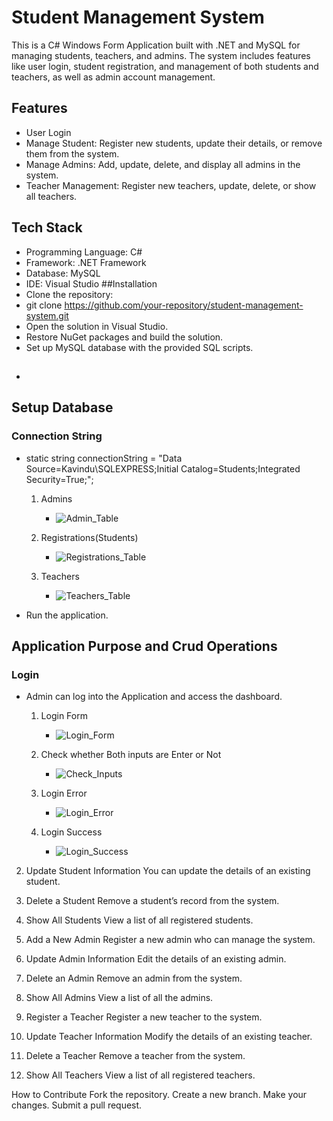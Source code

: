 # **Student Management System**
This is a C# Windows Form Application built with .NET and MySQL for managing students, teachers, and admins. The system includes features like user login, student registration, and management of both students and teachers, as well as admin account management.

## Features
* User Login
* Manage Student: Register new students, update their details, or remove them from the system.
* Manage Admins: Add, update, delete, and display all admins in the system.
* Teacher Management: Register new teachers, update, delete, or show all teachers.
## Tech Stack
* Programming Language: C#
* Framework: .NET Framework
* Database: MySQL
* IDE: Visual Studio
##Installation
* Clone the repository:
* git clone https://github.com/your-repository/student-management-system.git
* Open the solution in Visual Studio.
* Restore NuGet packages and build the solution.
* Set up MySQL database with the provided SQL scripts.
* ##
## Setup Database
### Connection String
* static string connectionString = "Data Source=Kavindu\\SQLEXPRESS;Initial Catalog=Students;Integrated Security=True;";
  1. Admins 
     * ![Admin_Table](https://github.com/kavindukaveesha/Student_Management_project/blob/main/Image_Video_Resource/Database/Admin.png)
   
  2. Registrations(Students)
     * ![Registrations_Table](https://github.com/kavindukaveesha/Student_Management_project/blob/main/Image_Video_Resource/Database/Student(Registrations).png)
      
  3. Teachers
     * ![Teachers_Table](https://github.com/kavindukaveesha/Student_Management_project/blob/main/Image_Video_Resource/Database/Teacher.png)
  
* Run the application.


## Application Purpose and Crud Operations
### Login
* Admin can log into the Application and access the dashboard.
  1. Login Form
     *  ![Login_Form](https://github.com/kavindukaveesha/Student_Management_project/blob/main/Image_Video_Resource/Login/Login_Form.png)
  
  2. Check whether Both inputs are Enter or Not
     *  ![Check_Inputs](https://github.com/kavindukaveesha/Student_Management_project/blob/main/Image_Video_Resource/Login/Inputs_Validate.png)
 
  3. Login Error
     *  ![Login_Error](https://github.com/kavindukaveesha/Student_Management_project/blob/main/Image_Video_Resource/Login/Login_Error.png)
 
  4. Login Success
     *  ![Login_Success](https://github.com/kavindukaveesha/Student_Management_project/blob/main/Image_Video_Resource/Login/Login_Success.png)
  


2. Update Student Information
You can update the details of an existing student.


3. Delete a Student
Remove a student’s record from the system.


4. Show All Students
View a list of all registered students.


5. Add a New Admin
Register a new admin who can manage the system.


6. Update Admin Information
Edit the details of an existing admin.


7. Delete an Admin
Remove an admin from the system.


8. Show All Admins
View a list of all the admins.


9. Register a Teacher
Register a new teacher to the system.


10. Update Teacher Information
Modify the details of an existing teacher.


11. Delete a Teacher
Remove a teacher from the system.


12. Show All Teachers
View a list of all registered teachers.


How to Contribute
Fork the repository.
Create a new branch.
Make your changes.
Submit a pull request.
